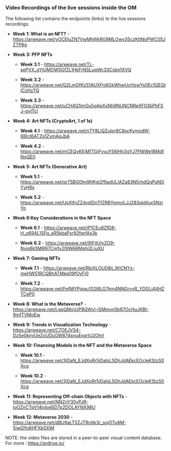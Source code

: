 ### Video Recordings of the live sessions inside the OM

The following list contains the endpoints (links) to the live sessions recordings:

- **Week 1: What is an NFT?** - https://arweave.net/yOCEIuZN7VwMhWkRG9MLOwv35czKttNoPWC05JZTP8g

- **Week 3: PFP NFTs**
    - **Week 3.1** - https://arweave.net/TL-sePVX_gYjUMOW5GfZL1HkFrNSLuqWc33Csbn1XVQ

    - **Week 3.2** - https://arweave.net/Q2LmGfKzS1AUXPo6GkWhwUcHzwYs0Ec1QEQtICzHzTQ
    
    - **Week 3.3** - https://arweave.net/uCH4Q1imGu5gApXsNh9NUNCNReXF03bPhFSJ-gvtTcI
   
- **Week 4: Art NFTs (CryptoArt, 1 of 1s)**
    - **Week 4.1** - https://arweave.net/n7Y8LiQZuIpr8C8scKymodW-6BIcl6ATZp1ZymAqJbA

    - **Week 4.2** - https://arweave.net/mCEQyKEjM1TGjFyvuY56lHh3gYJ7FNlWe18MdfNoQE0

- **Week 5: Art NFTs (Generative Art)**
    - **Week 5.1** - https://arweave.net/qr7SBG0hnWtKgI2f9adULIAZa83N5rhdQqPqNGYyH6s

    - **Week 5.2** - https://arweave.net/UsXjfnZZdvdIDnTfZRBYpmyiLJJ283qidjluxSNzjYo

- **Week 6:Key Considerations in the NFT Space**
    - **Week 6.1** - https://arweave.net/iP1CEu9ZfD8-H_o694L1SFq_sR5kbaPxr92fprfAs3k

    - **Week 6.2** - https://arweave.net/9IFjtUIyZO9-Nyjs6k5M6N7Cm1y2l9WARMqhi2LjuXU

- **Week 7: Gaming NFTs**

    - **Week 7.1** - https://arweave.net/RbjXLOUD8ij_WiCNYz-meHW51RCQBhATMkq09fOyFj0

    - **Week 7.2** - https://arweave.net/FefMYPjpqu102I6LG7km4NNGrvyR_YDGLi44HZTCeP0

- **Week 8: What is the Metaverse?** - https://arweave.net/LgqQMxVJP8QWvl-jSMmyn5b67OcHuJKBI-9mfTVMoEw

- **Week 9: Trends in Visualization Technology** - https://arweave.net/C7OEJVS4-Dz5e0knyUeZoUDuGW874snu4vgrtU2OhrI

- **Week 10: Financing Models in the NFT and the Metaverse Space**
    - **Week 10.1** - https://arweave.net/3jDaN_EJdXpRr5jDaIsL5DhJdAEkcEOcIeKStzS0Xcg
    
    - **Week 10.2** - https://arweave.net/3jDaN_EJdXpRr5jDaIsL5DhJdAEkcEOcIeKStzS0Xcg

- **Week 11: Representing Off-chain Objects with NFTs** - https://arweave.net/NNZnY30vPJR-joOZnCTpV14ivbx6ID7p2DOLAYNX98U

- **Week 12: Metaverse 2030** - https://arweave.net/dBU9aLT5ZJTRrdik3r_sojOTu8M-5jwQYo6HFXbSXiM


NOTE: the video files are stored in a peer-to-peer visual content database. For more : https://ardrive.io/ 
